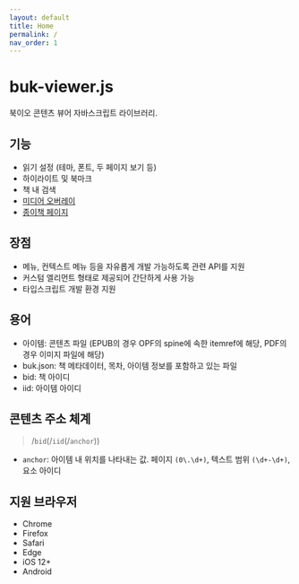 ```yaml
---
layout: default
title: Home
permalink: /
nav_order: 1
---
```


# buk-viewer.js

북이오 콘텐츠 뷰어 자바스크립트 라이브러리.

## 기능

- 읽기 설정 (테마, 폰트, 두 페이지 보기 등)
- 하이라이트 및 북마크
- 책 내 검색
- [미디어 오버레이](https://www.w3.org/TR/epub-33/#sec-media-overlays)
- [종이책 페이지](https://www.w3.org/TR/epub-33/#sec-nav-pagelist)

## 장점

- 메뉴, 컨텍스트 메뉴 등을 자유롭게 개발 가능하도록 관련 API를 지원
- 커스텀 엘리먼트 형태로 제공되어 간단하게 사용 가능
- 타입스크립트 개발 환경 지원

## 용어

- 아이템: 콘텐츠 파일 (EPUB의 경우 OPF의 spine에 속한 itemref에 해당, PDF의 경우 이미지 파일에 해당)
- buk.json: 책 메타데이터, 목차, 아이템 정보를 포함하고 있는 파일
- bid: 책 아이디
- iid: 아이템 아이디

## 콘텐츠 주소 체계

> /`bid`(/`iid`(/`anchor`))

- `anchor`: 아이템 내 위치를 나타내는 값. 페이지 `(0\.\d+)`, 텍스트 범위 `(\d+-\d+)`, 요소 아이디

## 지원 브라우저

- Chrome
- Firefox
- Safari
- Edge
- iOS 12+
- Android